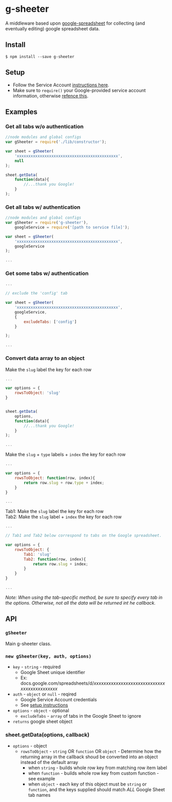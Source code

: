 # g-sheeter
A middleware based upon [google-spreadsheet](https://www.npmjs.com/package/google-spreadsheet) for collecting (and eventually editing) google spreadsheet data.

## Install

```
$ npm install --save g-sheeter
```

## Setup

* Follow the Service Account [instructions here](https://www.npmjs.com/package/google-spreadsheet#service-account-recommended-method).
* Make sure to `require()` your Google-provided service account information, otherwise [refence this](https://www.npmjs.com/package/google-spreadsheet#unauthenticated-access-read-only-access-on-public-docs). 


## Examples

### Get all tabs w/o authentication
```js
//node modules and global configs
var gSheeter = require('./lib/constructor');

var sheet = gSheeter(
	'xxxxxxxxxxxxxxxxxxxxxxxxxxxxxxxxxxxxxxxxxxxx',
	null
);

sheet.getData(
	function(data){
		//...thank you Google!
	}
);

```
### Get all tabs w/ authentication
```js
//node modules and global configs
var gSheeter = require('g-sheeter'),
	googleService = require('[path to service file]');

var sheet = gSheeter(
	'xxxxxxxxxxxxxxxxxxxxxxxxxxxxxxxxxxxxxxxxxxxx',
	googleService
);

...

```


### Get some tabs w/ authentication
```js
...

// exclude the 'config' tab

var sheet = gSheeter(
	'xxxxxxxxxxxxxxxxxxxxxxxxxxxxxxxxxxxxxxxxxxxx',
	googleService,
	{
		excludeTabs: ['config']
	}

);

...


```
### Convert data array to an object

Make the `slug` label the key for each row
```js
...

var options = {		
	rowsToObject: 'slug'
}


sheet.getData(
	options, 
	function(data){
		//...thank you Google!
	}
);

...

```

Make the `slug` + `type` labels + `index` the key for each row
```js
...

var options = {
	rowsToObject: function(row, index){
		return row.slug + row.type + index;
	}
}

...

```

Tab1: Make the `slug` label the key for each row  
Tab2: Make the `slug` label + `index` the key for each row
```js
...

// Tab1 and Tab2 below correspond to tabs on the Google spreadsheet.

var options = {
	rowsToObject: {
		Tab1: 'slug'
		Tab2: function(row, index){
			return row.slug + index;
		}
	}
}

...

```
_Note: When using the tab-specific method, be sure to specify every tab in the options. Otherwise, not all the data will be returned int he callback._



## API

### `gSheeter`
Main g-sheeter class.

### `new gSheeter(key, auth, options)`

* `key` - `string` - required
	* Google Sheet unique identifier
	* Ex: docs.google.com/spreadsheets/d/_xxxxxxxxxxxxxxxxxxxxxxxxxxxxxxxxxxxxxxxxxxxx_
* `auth` - `object` or `null` - reqired
	* Google Service Account credentials
	* See [setup instructions](#setup)
* `options` - `object` - optional
	* `excludeTabs` - `array` of tabs in the Google Sheet to ignore
* `returns` google sheet object


### sheet.getData(options, callback)
* `options` - object
	* `rowsToObject` - `string` OR `function` OR `object` - Determine how the returning array in the callback shoud be converted into an object instead of the default array
		* when `string` - builds whole row key from matching row item label
		* when `function` - builds whole row key from custom function - see example
		* when `object` - each key of this object must be `string` or `function`, and the keys supplied should match *ALL* Google Sheet tab names


